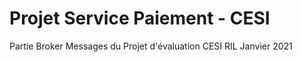 # Projet Service Paiement - CESI

Partie Broker Messages du Projet d'évaluation CESI RIL Janvier 2021
